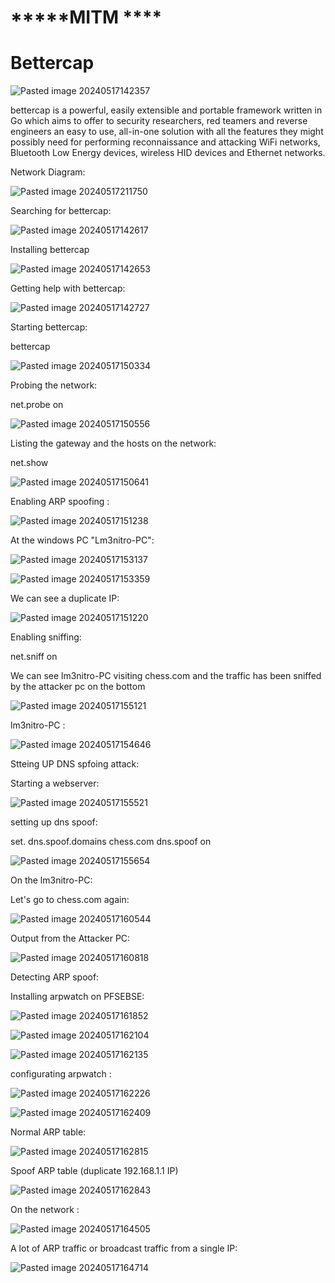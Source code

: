 
# *****MITM ****


# Bettercap


![Pasted image 20240517142357](https://github.com/lm3nitro/Projects/assets/55665256/8a88a4bd-94aa-4b31-8bc5-a702b1bef769)


bettercap is a powerful, easily extensible and portable framework written in Go which aims to offer to security researchers, red teamers and reverse engineers an easy to use, all-in-one solution with all the features they might possibly need for performing reconnaissance and attacking WiFi networks, Bluetooth Low Energy devices, wireless HID devices and Ethernet networks.





Network Diagram:

![Pasted image 20240517211750](https://github.com/lm3nitro/Projects/assets/55665256/51f63d6e-5599-48bf-a67a-5b8bc239fbbb)





Searching for bettercap:



![Pasted image 20240517142617](https://github.com/lm3nitro/Projects/assets/55665256/0ddcc118-2dfe-4e2e-99b5-b64bef0c2077)


Installing bettercap

![Pasted image 20240517142653](https://github.com/lm3nitro/Projects/assets/55665256/44207384-19c5-49cd-b75a-928f3b3c5b9d)




Getting help with bettercap:

![Pasted image 20240517142727](https://github.com/lm3nitro/Projects/assets/55665256/6361046b-87f3-4c3f-8132-d9fa5646251d)




Starting bettercap:

bettercap 

![Pasted image 20240517150334](https://github.com/lm3nitro/Projects/assets/55665256/441179a6-7878-4923-b27b-db0454ec02b7)





Probing the network:

net.probe on

![Pasted image 20240517150556](https://github.com/lm3nitro/Projects/assets/55665256/0ef68117-6424-4920-b730-a57339329116)


Listing the gateway and the hosts on the network:



net.show


![Pasted image 20240517150641](https://github.com/lm3nitro/Projects/assets/55665256/d99211bd-bc19-417d-8778-45e448642d8a)



Enabling ARP spoofing :

![Pasted image 20240517151238](https://github.com/lm3nitro/Projects/assets/55665256/8335f958-52e2-4602-9e42-2678e36b51c2)




At the windows PC "Lm3nitro-PC":


![Pasted image 20240517153137](https://github.com/lm3nitro/Projects/assets/55665256/cfc0e03a-d977-41d0-be4c-0e350673104e)


![Pasted image 20240517153359](https://github.com/lm3nitro/Projects/assets/55665256/4566ad42-6498-4074-8fea-8c32f838b886)


We can see a duplicate IP:


![Pasted image 20240517151220](https://github.com/lm3nitro/Projects/assets/55665256/d0886a11-098e-4890-b706-a01a593becfd)





Enabling sniffing:

net.sniff on

We can see lm3nitro-PC visiting chess.com and the traffic has been sniffed by the attacker pc on the bottom 

![Pasted image 20240517155121](https://github.com/lm3nitro/Projects/assets/55665256/6d844ee1-6b37-4130-859f-e4e5854af2ab)


lm3nitro-PC :

![Pasted image 20240517154646](https://github.com/lm3nitro/Projects/assets/55665256/893c4f6e-7293-4c0e-b8ef-faec5eefd9d4)





Stteing UP DNS spfoing attack:


Starting a webserver:


![Pasted image 20240517155521](https://github.com/lm3nitro/Projects/assets/55665256/f28423bf-ce28-4477-98c6-8d2c51c419c0)


setting up dns spoof:


set. dns.spoof.domains chess.com
dns.spoof on


![Pasted image 20240517155654](https://github.com/lm3nitro/Projects/assets/55665256/3a0b38a0-9814-4660-88ae-192c2cdbb5cb)


On the lm3nitro-PC:


Let's go to chess.com again:

![Pasted image 20240517160544](https://github.com/lm3nitro/Projects/assets/55665256/c27d07f4-4f1f-44e1-858b-1d853c5bf823)


Output from the Attacker PC:

![Pasted image 20240517160818](https://github.com/lm3nitro/Projects/assets/55665256/b0c70da2-b6ef-4a3f-8c12-59a9e753f62e)









Detecting ARP spoof:



Installing arpwatch on PFSEBSE:





![Pasted image 20240517161852](https://github.com/lm3nitro/Projects/assets/55665256/abf38603-7b63-4844-91a7-7adaed9b0e7c)


![Pasted image 20240517162104](https://github.com/lm3nitro/Projects/assets/55665256/4a1e2daa-b0e9-4c8e-ae04-848afcc1b1c1)



![Pasted image 20240517162135](https://github.com/lm3nitro/Projects/assets/55665256/a697389b-ca83-4ffc-b9ec-2235ecdc3b4d)






configurating arpwatch :


![Pasted image 20240517162226](https://github.com/lm3nitro/Projects/assets/55665256/f04eae82-633f-40f3-a61c-6cf91a208879)





![Pasted image 20240517162409](https://github.com/lm3nitro/Projects/assets/55665256/71791e98-3c8b-495f-9079-ba2bf3198aaf)



Normal ARP table:


![Pasted image 20240517162815](https://github.com/lm3nitro/Projects/assets/55665256/447d185a-000a-4d04-9fe9-c7e223feeca7)





Spoof ARP table (duplicate 192.168.1.1 IP)

![Pasted image 20240517162843](https://github.com/lm3nitro/Projects/assets/55665256/6898b8c6-bd43-4d3a-a024-6e500ed74f50)



On the network :

![Pasted image 20240517164505](https://github.com/lm3nitro/Projects/assets/55665256/7c0baf7f-f1f6-41b0-af68-92fe0f7e33d8)

 A lot of ARP traffic or broadcast traffic from a single IP:
 
![Pasted image 20240517164714](https://github.com/lm3nitro/Projects/assets/55665256/4039cdf0-8d98-47f2-a57d-0b3d949ffcff)



